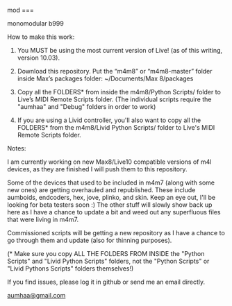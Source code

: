 mod ===

monomodular b999

How to make this work:

1) You MUST be using the most current version of Live! (as of this writing, version 10.03).

2) Download this repository.  Put the “m4m8” or “m4m8-master” folder
inside Max’s packages folder:  ~/Documents/Max 8/packages

3) Copy all the FOLDERS* from inside the m4m8/Python Scripts/ folder to Live’s MIDI Remote Scripts folder.
(The individual scripts require the "aumhaa" and "Debug" folders in order to work)

4) If you are using a Livid controller, you'll also want to copy all the FOLDERS* from the
m4m8/Livid Python Scripts/ folder to Live's MIDI Remote Scripts folder.

Notes:

I am currently working on new Max8/Live10 compatible versions of m4l devices, as they are finished I will push them to this repository.  

Some of the devices that used to be included in m4m7 (along with some new ones) are getting overhauled and republished.
These include aumboids, endcoders, hex, jove, plinko, and skin.  Keep an eye out, I'll be looking for beta testers soon :)
The other stuff will slowly show back up here as I have a chance to update a bit and weed out any superfluous files that were living in m4m7.

Commissioned scripts will be getting a new repository as I have a chance to go through them and update (also for thinning purposes).

(* Make sure you copy ALL THE FOLDERS FROM INSIDE the "Python Scripts" and "Livid Python Scripts" folders, not the "Python Scripts" or "Livid Pythons Scripts" folders themselves!)

If you find issues, please log it in github or send me an email directly.

aumhaa@gmail.com

